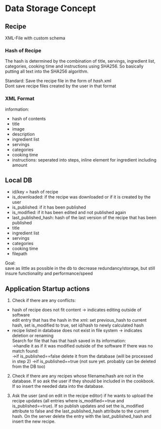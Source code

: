 # Data Storage Concept
## Recipe
XML-File with custom schema

### Hash of Recipe
The hash is determined by the combination of title, servings, ingredient list, categories, cooking time and instructions using SHA256. 
So basically putting all text into the SHA256 algorithm.

Standard: Save the recipe file in the form of $hash$.xml  
Dont save recipe files created by the user in that format

### XML Format

information:
- hash of contents
- title
- image
- description
- ingredient list
- servings
- categories
- cooking time
- instructions: seperated into steps, inline element for ingredient including amount

## Local DB
- id/key = hash of recipe
- is_downloaded: if the recipe was downloaded or if it is created by the user
- is_published: if it has been published
- is_modified: if it has been edited and not published again
- last_published_hash: hash of the last version of the recipe that has been published
- title
- ingredient list
- servings
- categories
- cooking time
- filepath

Goal:  
save as little as possible in the db to decrease redundancy/storage, but still insure functionality and performance/speed

## Application Startup actions
1. Check if there are any conflicts:
- hash of recipe does not fit content -> indicates editing outside of software  
    edit entry that has the hash in the xml: set previous_hash to current hash, set is_modified to true, set id/hash to newly calculated hash
- recipe listed in database does not exist in file system -> indicates deletion or renaming  
    Search for file that has that hash saved in its information:  
        ->handle it as if it was modified outside of the software
    If there was no match found:  
        ->if is_published==false delete it from the database (will be processed in step 2)
        ->if is_published==true (not sure yet. probably can be deleted from the DB too)
  
2. Check if there are any recipes whose filename/hash are not in the database.
If so ask the user if they should be included in the cookbook.
If so insert the needed data into the database.

3. Ask the user (and on edit in the recipe editor) if he wants to upload the recipe updates (all entries where is_modified==true and is_published==true).
If so publish updates and set the is_modified attribute to false and the last_published_hash attribute to the current hash.
On the server delete the entry with the last_published_hash and insert the new recipe.
